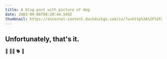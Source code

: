 ```yaml
---
title: A blog post with picture of dog
date: 2003-09-06T08:28:44.549Z
thumbnail: https://external-content.duckduckgo.com/iu/?u=http%3A%2F%2Fwww.wallpapers13.com%2Fwp-content%2Fuploads%2F2015%2F12%2FNature-Lake-Bled.-Desktop-background-image.jpg&f=1&nofb=1&ipt=9a94fb536885752fbd45c665a847ab02f93924e1c8c7f8095585a52ed362cfe2&ipo=images
---
```

## Unfortunately, that's it.

🦮 🐕‍🦺 🐕 🐩
